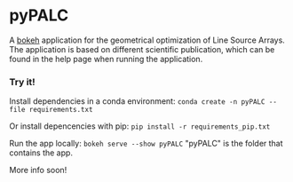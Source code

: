 # pyPALC
A [bokeh](https://bokeh.org) application for the geometrical optimization of Line Source Arrays.
The application is based on different scientific publication, which can be found in the help page when running the application.

### Try it!

Install dependencies in a conda environment:
`conda create -n pyPALC --file requirements.txt`

Or install depencencies with pip:
`pip install -r requirements_pip.txt`

Run the app locally:
`bokeh serve --show pyPALC`
"pyPALC" is the folder that contains the app.

More info soon!
